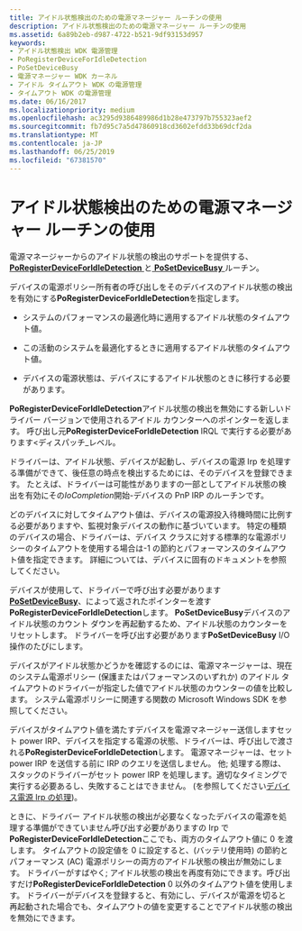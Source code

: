 ```yaml
---
title: アイドル状態検出のための電源マネージャー ルーチンの使用
description: アイドル状態検出のための電源マネージャー ルーチンの使用
ms.assetid: 6a89b2eb-d987-4722-b521-9df93153d957
keywords:
- アイドル状態検出 WDK 電源管理
- PoRegisterDeviceForIdleDetection
- PoSetDeviceBusy
- 電源マネージャー WDK カーネル
- アイドル タイムアウト WDK の電源管理
- タイムアウト WDK の電源管理
ms.date: 06/16/2017
ms.localizationpriority: medium
ms.openlocfilehash: ac3295d9386489986d1b28e473797b755323aef2
ms.sourcegitcommit: fb7d95c7a5d47860918cd3602efdd33b69dcf2da
ms.translationtype: MT
ms.contentlocale: ja-JP
ms.lasthandoff: 06/25/2019
ms.locfileid: "67381570"
---
```

# <a name="using-power-manager-routines-for-idle-detection"></a>アイドル状態検出のための電源マネージャー ルーチンの使用





電源マネージャーからのアイドル状態の検出のサポートを提供する、 [ **PoRegisterDeviceForIdleDetection** ](https://docs.microsoft.com/windows-hardware/drivers/ddi/content/ntifs/nf-ntifs-poregisterdeviceforidledetection)と[ **PoSetDeviceBusy** ](https://docs.microsoft.com/windows-hardware/drivers/kernel/mm-bad-pointer)ルーチン。

デバイスの電源ポリシー所有者の呼び出しをそのデバイスのアイドル状態の検出を有効にする**PoRegisterDeviceForIdleDetection**を指定します。

-   システムのパフォーマンスの最適化時に適用するアイドル状態のタイムアウト値。

-   この活動のシステムを最適化するときに適用するアイドル状態のタイムアウト値。

-   デバイスの電源状態は、デバイスにするアイドル状態のときに移行する必要があります。

**PoRegisterDeviceForIdleDetection**アイドル状態の検出を無効にする新しいドライバー バージョンで使用されるアイドル カウンターへのポインターを返します。 呼び出し元**PoRegisterDeviceForIdleDetection** IRQL で実行する必要があります&lt;ディスパッチ\_レベル。

ドライバーは、アイドル状態、デバイスが起動し、デバイスの電源 Irp を処理する準備ができて、後任意の時点を検出するためには、そのデバイスを登録できます。 たとえば、ドライバーは可能性がありますの一部としてアイドル状態の検出を有効にその*IoCompletion*開始-デバイスの PnP IRP のルーチンです。

どのデバイスに対してタイムアウト値は、デバイスの電源投入待機時間に比例する必要がありますや、監視対象デバイスの動作に基づいています。 特定の種類のデバイスの場合、ドライバーは、デバイス クラスに対する標準的な電源ポリシーのタイムアウトを使用する場合は-1 の節約とパフォーマンスのタイムアウト値を指定できます。 詳細については、デバイスに固有のドキュメントを参照してください。

デバイスが使用して、ドライバーで呼び出す必要があります[ **PoSetDeviceBusy**](https://docs.microsoft.com/windows-hardware/drivers/kernel/mm-bad-pointer)、によって返されたポインターを渡す**PoRegisterDeviceForIdleDetection**します。 **PoSetDeviceBusy**デバイスのアイドル状態のカウント ダウンを再起動するため、アイドル状態のカウンターをリセットします。 ドライバーを呼び出す必要があります**PoSetDeviceBusy** I/O 操作のたびにします。

デバイスがアイドル状態かどうかを確認するのには、電源マネージャーは、現在のシステム電源ポリシー (保護またはパフォーマンスのいずれか) のアイドル タイムアウトのドライバーが指定した値でアイドル状態のカウンターの値を比較します。 システム電源ポリシーに関連する関数の Microsoft Windows SDK を参照してください。

デバイスがタイムアウト値を満たすデバイスを電源マネージャー送信しますセット power IRP、デバイスを指定する電源の状態、ドライバーは、呼び出しで渡される**PoRegisterDeviceForIdleDetection**します。 電源マネージャーは、セット power IRP を送信する前に IRP のクエリを送信しません。 他; 処理する際は、スタックのドライバーがセット power IRP を処理します。適切なタイミングで実行する必要あるし、失敗することはできません。 (を参照してください[デバイス電源 Irp の処理](handling-device-power-down-irps.md))。

ときに、ドライバー アイドル状態の検出が必要なくなったデバイスの電源を処理する準備ができていません呼び出す必要がありますの Irp で**PoRegisterDeviceForIdleDetection**ここでも、両方のタイムアウト値に 0 を渡します。 タイムアウトの設定値を 0 に設定すると、(バッテリ使用時) の節約とパフォーマンス (AC) 電源ポリシーの両方のアイドル状態の検出が無効にします。 ドライバーがすばやく; アイドル状態の検出を再度有効にできます。呼び出すだけ**PoRegisterDeviceForIdleDetection** 0 以外のタイムアウト値を使用します。 ドライバーがデバイスを登録すると、有効にし、デバイスが電源を切ると再起動された場合でも、タイムアウトの値を変更することでアイドル状態の検出を無効にできます。

 

 




